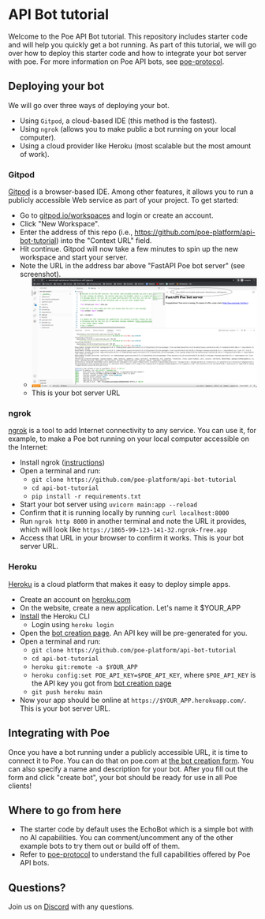 # API Bot tutorial

Welcome to the Poe API Bot tutorial. This repository includes starter code and will help
you quickly get a bot running. As part of this tutorial, we will go over how to deploy
this starter code and how to integrate your bot server with poe. For more information on
Poe API bots, see [poe-protocol](https://github.com/poe-platform/poe-protocol).

## Deploying your bot

We will go over three ways of deploying your bot.

- Using `Gitpod`, a cloud-based IDE (this method is the fastest).
- Using `ngrok` (allows you to make public a bot running on your local computer).
- Using a cloud provider like Heroku (most scalable but the most amount of work).

### Gitpod

[Gitpod](https://gitpod.io/) is a browser-based IDE. Among other features, it allows you
to run a publicly accessible Web service as part of your project. To get started:

- Go to [gitpod.io/workspaces](https://gitpod.io/workspaces) and login or create an
  account.
- Click "New Workspace".
- Enter the address of this repo (i.e.,
  https://github.com/poe-platform/api-bot-tutorial) into the "Context URL" field.
- Hit continue. Gitpod will now take a few minutes to spin up the new workspace and start
  your server.
- Note the URL in the address bar above "FastAPI Poe bot server" (see screenshot).
  - ![Screenshot of a Gitpod page with the URL for the server circled.](./images/gitpod.png)
  - This is your bot server URL

### ngrok

[ngrok](https://ngrok.com/) is a tool to add Internet connectivity to any service. You
can use it, for example, to make a Poe bot running on your local computer accessible on
the Internet:

- Install ngrok ([instructions](https://ngrok.com/download))
- Open a terminal and run:
  - `git clone https://github.com/poe-platform/api-bot-tutorial`
  - `cd api-bot-tutorial`
  - `pip install -r requirements.txt`
- Start your bot server using `uvicorn main:app --reload`
- Confirm that it is running locally by running `curl localhost:8000`
- Run `ngrok http 8000` in another terminal and note the URL it provides, which will
  look like `https://1865-99-123-141-32.ngrok-free.app`
- Access that URL in your browser to confirm it works. This is your bot server URL.

### Heroku

[Heroku](https://heroku.com) is a cloud platform that makes it easy to deploy simple
apps.

- Create an account on [heroku.com](https://heroku.com)
- On the website, create a new application. Let's name it $YOUR_APP
- [Install](https://devcenter.heroku.com/articles/heroku-cli#install-the-heroku-cli) the
  Heroku CLI
  - Login using `heroku login`
- Open the [bot creation page](https://poe.com/create_bot?api=1). An API key will be
  pre-generated for you.
- Open a terminal and run:
  - `git clone https://github.com/poe-platform/api-bot-tutorial`
  - `cd api-bot-tutorial`
  - `heroku git:remote -a $YOUR_APP`
  - `heroku config:set POE_API_KEY=$POE_API_KEY`, where `$POE_API_KEY` is the API key
    you got from [bot creation page](https://poe.com/create_bot?api=1)
  - `git push heroku main`
- Now your app should be online at `https://$YOUR_APP.herokuapp.com/`. This is your bot
  server URL.

## Integrating with Poe

Once you have a bot running under a publicly accessible URL, it is time to connect it to
Poe. You can do that on poe.com at
[the bot creation form](https://poe.com/create_bot?api=1). You can also specify a name
and description for your bot. After you fill out the form and click "create bot", your
bot should be ready for use in all Poe clients!

## Where to go from here

- The starter code by default uses the EchoBot which is a simple bot with no AI
  capabilities. You can comment/uncomment any of the other example bots to try them out
  or build off of them.
- Refer to [poe-protocol](https://github.com/poe-platform/poe-protocol) to understand
  the full capabilities offered by Poe API bots.

## Questions?

Join us on [Discord](https://discord.gg/TKxT6kBpgm) with any questions.
